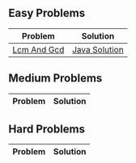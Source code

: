 ##  Easy Problems
| Problem | Solution |
|---------|----------|
| [Lcm And Gcd](https://www.geeksforgeeks.org/problems/lcm-and-gcd4516/1) | [Java Solution](./Easy/LcmandGcd.java) |

##  Medium Problems
| Problem | Solution |
|---------|----------|

##  Hard Problems
| Problem | Solution |
|---------|----------|
